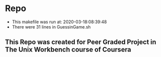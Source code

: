 # Repo

* This makefile was run at: 2020-03-18:08:39:48 
* There were 31 lines in GuessinGame.sh 
## This Repo was created for Peer Graded Project in The Unix Workbench course of Coursera 
